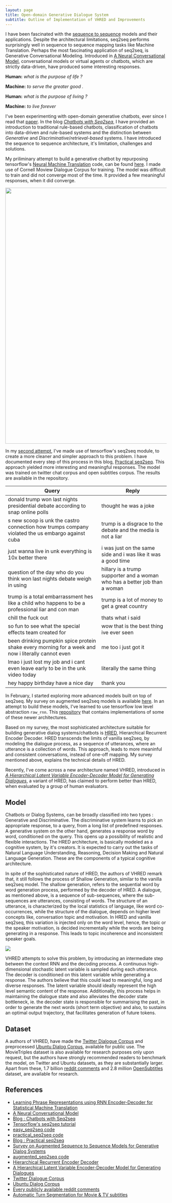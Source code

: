 ```yaml
---
layout: page
title: Open-domain Generative Dialogue System
subtitle: Outline of Implementation of VHRED and Improvements
---
```


I have been fascinated with the [sequence to sequence](https://arxiv.org/abs/1406.1078) models and their applications. Despite the architectural limitations, seq2seq performs surprisingly well in sequence to sequence mapping tasks like Machine Translation. Perhaps the most fascinating application of seq2seq, is Generative Conversational Modeling. Introduced in [A Neural Conversational Model](https://arxiv.org/abs/1506.05869), conversational models or virtual agents or chatbots, which are strictly data-driven, have produced some interesting responses.

**Human:** *what is the purpose of life ?*

**Machine:** *to serve the greater good .* 

**Human:** *what is the purpose of living ?*

**Machine:** *to live forever*


I've been experimenting with open-domain generative chatbots, ever since I read that [paper](https://arxiv.org/abs/1506.05869). In the blog [*Chatbots with Seq2seq*](http://suriyadeepan.github.io/2016-06-28-easy-seq2seq/), I have provided an introduction to traditional rule-based chatbots, classification of chatbots into data-driven and rule-based systems and the distinction between *Generative* and *Discriminative*/*retrieval-based* systems. I have introduced the sequence to sequence architecture, it's limitation, challenges and solutions. 

My priliminary attempt to build a generative chatbot by repurposing tensorflow's [Neural Machine Translation](https://www.tensorflow.org/tutorials/seq2seq) code, can be found [here](https://github.com/suriyadeepan/easy_seq2seq). I made use of Cornell Moview Dialogue Corpus for training. The model was difficult to train and did not converge most of the time. It provided a few meaningful responses, when it did converge.

<center>
<img src="http://i.imgur.com/6jRMYYl.gif" height="800" width="600">
</center>


In my [second attempt](https://github.com/suriyadeepan/practical_seq2seq), I've made use of tensorflow's seq2seq module, to create a more cleaner and simpler approach to this problem. I have documented every step of this process in this blog, [Practical seq2seq](http://suriyadeepan.github.io/2016-12-31-practical-seq2seq/). This approach yielded more interesting and meaningful responses. The model was trained on twitter chat corpus and open subtitles corpus. The results are available in the repository.


| Query					| Reply					|
| ------------- | ------------- |
| donald trump won last nights presidential debate according to snap online polls | thought he was a joke |
| s new scoop is unk the castro connection how trumps company violated the us embargo against cuba | trump is a disgrace to the debate and the media is not a liar |
| just wanna live in unk everything is 10x better there | i was just on the same side and i was like it was a good time |
| question of the day who do you think won last nights debate weigh in using | hillary is a trump supporter and a woman who has a better job than a woman |
| trump is a total embarrassment hes like a child who happens to be a professional liar and con man | trump is a lot of money to get a great country |
| chill the fuck out | thats what i said |
| so fun to see what the special effects team created for | wow that is the best thing ive ever seen |
| been drinking pumpkin spice protein shake every morning for a week and now i literally cannot even | me too i just got it |
| lmao i just lost my job and i cant even leave early to be in the unk video today | literally the same thing |
| hey happy birthday have a nice day | thank you |


In February, I started exploring more advanced models built on top of seq2seq. My survey on augmented seq2seq models is available [here](http://suriyadeepan.github.io/pages/proposals/vhred/survey.pdf). In an attempt to build these models, I've learned to use tensorflow low level abstraction `raw_rnn`. This [repository](https://github.com/suriyadeepan/augmented_seq2seq) that contains implementations of some of these newer architectures.


Based on my survey, the most sophisticated architecture suitable for building generative dialog systems/chatbots is [HRED](https://arxiv.org/abs/1507.04808), Hierarchical Recurrent Encoder Decoder. HRED transcends the limits of vanilla seq2seq, by modeling the dialogue process, as a sequence of utterances, where an utterance is a collection of words. This approach, leads to more meaninful and consistent conversations, instead of one-off mapping. My survey mentioned above, explains the technical details of HRED.


Recently, I've come across a new architecture named VHRED, introduced in [*A Hierarchical Latent Variable Encoder-Decoder Model for Generating Dialogues*](https://arxiv.org/abs/1605.06069), a variant of HRED, has claimed to perform better than HRED, when evaluated by a group of human evaluators.


## Model

Chatbots or Dialog Systems, can be broadly classified into two types : Generative and Discriminative. The discriminative system learns to pick an appropriate response, to a query, from a long list of predefined responses. A generative system on the other hand, generates a response word by word, conditioned on the query. This opens up a possibility of realistic and flexible interactions. The HRED architecture, is basically modeled as a cognitive system, by it's creators. It is expected to carry out the tasks of Natural Language Understanding, Reasoning, Decision Making and Natural Language Generation. These are the components of a typical cognitive architecture. 

In spite of the sophisticated nature of HRED, the authors of VHRED remark that, it still follows the process of Shallow Generation, similar to the vanilla seq2seq model. The shallow generation, refers to the sequential word by word generation process, performed by the decoder of HRED. A dialogue, as mentioned above, is a sequence of sub-sequences, where the sub-sequences are utterances, consisting of words. The structure of an utterance, is characterized by the local statistics of language, like word co-occurrences, while the structure of the dialogue, depends on higher level concepts like, conversation topic and motivation. In HRED and vanilla seq2seq, this variation is injected only on the word level, hence, the topic or the speaker motivation, is decided incrementally while the words are being generating in a response. This leads to topic incoherence and inconsistent speaker goals.

![](https://ai2-s2-public.s3.amazonaws.com/figures/2016-11-08/36818eaf6376aeeaffed2523d28bebae7c9db8d7/2-Figure1-1.png)

VHRED attempts to solve this problem, by introducing an intermediate step between the context RNN and the decoding process. A continuous high-dimensional stochastic latent variable is sampled during each utterance. The decoder is conditioned on this latent variable while generating a response. The authors believe that this could lead to meaningful, long and diverse responses. The latent variable should ideally represent the high level semantic content of the response. Additionally, this process helps in maintaining the dialogue state and also alleviates the decoder state bottleneck, ie. the decoder state is responsible for summarising the past, in order to generate the next words (short term objective) and also, to sustains an optimal output trajectory, that facilitates generation of future tokens. 


## Dataset

A authors of VHRED, have made the [Twitter Dialogue Corpus](http://www.iulianserban.com/Files/TwitterDialogueCorpus.zip) and preprocessed [Ubuntu Dialog Corpus](http://www.iulianserban.com/Files/UbuntuDialogueCorpus.zip), available for public use. The MovieTriples dataset is also available for research purposes only upon request, but the authors have strongly recommended readers to benchmark the model, on Twitter and Ubuntu datasets, as they are substantially larger. Apart from these, 1.7 billion [reddit comments](https://www.reddit.com/r/datasets/comments/3bxlg7/i_have_every_publicly_available_reddit_comment/)  and 2.8 million [OpenSubtitles](https://www.nr.no/~plison/pdfs/cl/slt2016.pdf) dataset, are available for research.



## References

- [Learning Phrase Representations using RNN Encoder-Decoder for Statistical Machine Translation](https://arxiv.org/abs/1406.1078)
- [A Neural Conversational Model](https://arxiv.org/abs/1506.05869)
- [Blog : Chatbots with Seq2seq](http://suriyadeepan.github.io/2016-06-28-easy-seq2seq/)
- [Tensorflow's seq2seq tutorial](https://www.tensorflow.org/tutorials/seq2seq)
- [easy_seq2seq code](https://github.com/suriyadeepan/easy_seq2seq)
- [practical_seq2seq code](https://github.com/suriyadeepan/practical_seq2seq)
- [Blog : Practical seq2seq](http://suriyadeepan.github.io/2016-12-31-practical-seq2seq/)
- [Survey on Augmented Sequence to Sequence Models for Generative Dialog Systems](http://suriyadeepan.github.io/pages/proposals/vhred/survey.pdf)
- [augmented_seq2seq code](https://github.com/suriyadeepan/augmented_seq2seq)
- [Hierarchical Recurrent Encoder Decoder](https://arxiv.org/abs/1507.04808)
- [A Hierarchical Latent Variable Encoder-Decoder Model for Generating Dialogues](https://arxiv.org/abs/1605.06069)
- [Twitter Dialogue Corpus](http://www.iulianserban.com/Files/TwitterDialogueCorpus.zip)
- [Ubuntu Dialog Corpus](http://www.iulianserban.com/Files/UbuntuDialogueCorpus.zip)
- [Every publicly available reddit comments](https://www.reddit.com/r/datasets/comments/3bxlg7/i_have_every_publicly_available_reddit_comment/)
- [Automatic Turn Segmentation for Movie & TV subtitles](https://www.nr.no/~plison/pdfs/cl/slt2016.pdf)
